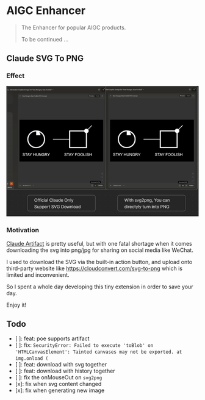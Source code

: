 # AIGC Enhancer

> The Enhancer for popular AIGC products.
>
> To be continued ...

## Claude SVG To PNG

### Effect

![effect](./docs/img.png)

### Motivation

[Claude Artifact](https://support.anthropic.com/en/articles/9487310-what-are-artifacts-and-how-do-i-use-them) is pretty useful, but with one fatal shortage when it comes downloading the svg into png/jpg for sharing on social media like WeChat.

I used to download the SVG via the built-in action button, and upload onto third-party website like https://cloudconvert.com/svg-to-png which is limited and inconvenient.

So I spent a whole day developing this tiny extension in order to save your day.

Enjoy it!

## Todo

- [ ]: feat: poe supports artifact
- [ ]: fix: `SecurityError: Failed to execute 'toBlob' on 'HTMLCanvasElement': Tainted canvases may not be exported.
at img.onload (`
- [ ]: feat: download with svg together
- [ ]: feat: download with history together
- [ ]: fix the onMouseOut on `svg2png`
- [x]: fix when svg content changed
- [x]: fix when generating new image
